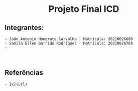 <h1 align="center">
    <br>
    <p align="center">Projeto Final ICD<p>
</h1>
<p align="center">

## Integrantes:

    - João Antonio Honorato Carvalho | Matrícula: 20210026680
    - Samila Ellen Garrido Rodrigues | Matrícula: 20210026788
    -
<br>

## Referências
    - [x](url)